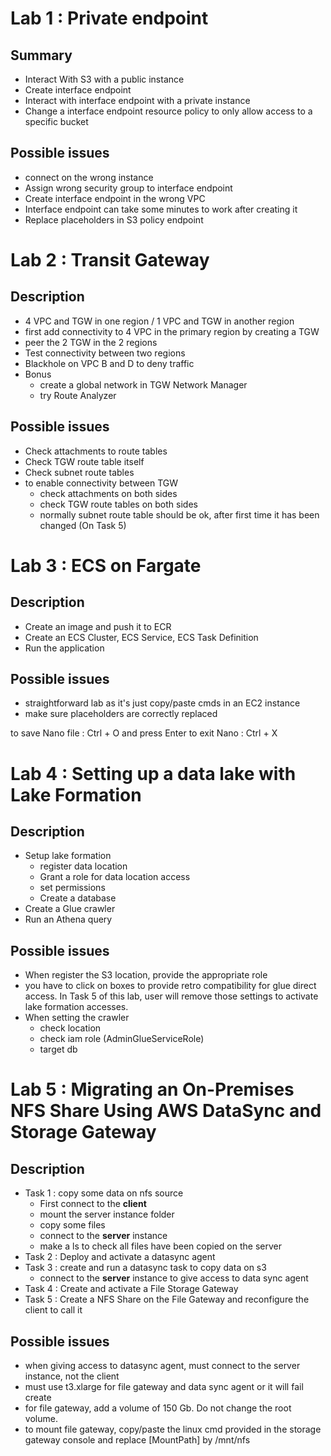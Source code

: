# Lab 1 : Private endpoint

## Summary

* Interact With S3 with a public instance
* Create interface endpoint
* Interact with interface endpoint with a private instance
* Change a interface endpoint resource policy to only allow access to a specific bucket

## Possible issues

* connect on the wrong instance
* Assign wrong security group to interface endpoint
* Create interface endpoint in the wrong VPC
* Interface endpoint can take some minutes to work after creating it
* Replace placeholders in S3 policy endpoint

# Lab 2 : Transit Gateway

## Description

* 4 VPC and TGW in one region / 1 VPC and TGW in another region
* first add connectivity to 4 VPC in the primary region by creating a TGW
* peer the 2 TGW in the 2 regions
* Test connectivity between two regions
* Blackhole on VPC B and D to deny traffic
* Bonus
  * create a global network in TGW Network Manager
  * try Route Analyzer


## Possible issues

* Check attachments to route tables
* Check TGW route table itself
* Check subnet route tables
* to enable connectivity between TGW 
  * check attachments on both sides
  * check TGW route tables on both sides
  * normally subnet route table should be ok, after first time it has been changed (On Task 5)

# Lab 3 : ECS on Fargate

## Description

* Create an image and push it to ECR
* Create an ECS Cluster, ECS Service, ECS Task Definition
* Run the application

## Possible issues

* straightforward lab as it's just copy/paste cmds in an EC2 instance
* make sure placeholders are correctly replaced

to save Nano file : Ctrl + O and press Enter
to exit Nano : Ctrl + X

# Lab 4 : Setting up a data lake with Lake Formation

## Description

* Setup lake formation
  * register data location
  * Grant a role for data location access
  * set permissions
  * Create a database
* Create a Glue crawler
* Run an Athena query

## Possible issues

* When register the S3 location, provide the appropriate role
* you have to click on boxes to provide retro compatibility for glue direct access. In Task 5 of this lab, user will remove those settings to activate lake formation accesses.
* When setting the crawler
  * check location
  * check iam role (AdminGlueServiceRole)
  * target db

# Lab 5 : Migrating an On-Premises NFS Share Using AWS DataSync and Storage Gateway

## Description

* Task 1 : copy some data on nfs source
  * First connect to the **client**
  * mount the server instance folder
  * copy some files
  * connect to the **server** instance
  * make a ls to check all files have been copied on the server
* Task 2 : Deploy and activate a datasync agent
* Task 3 : create and run a datasync task to copy data on s3
  * connect to the **server** instance to give access to data sync agent
* Task 4 : Create and activate a File Storage Gateway
* Task 5 : Create a NFS Share on the File Gateway and reconfigure the client to call it

## Possible issues

* when giving access to datasync agent, must connect to the server instance, not the client
* must use t3.xlarge for file gateway and data sync agent or it will fail create
* for file gateway, add a volume of 150 Gb. Do not change the root volume.
* to mount file gateway, copy/paste the linux cmd provided in the storage gateway console and replace [MountPath] by /mnt/nfs